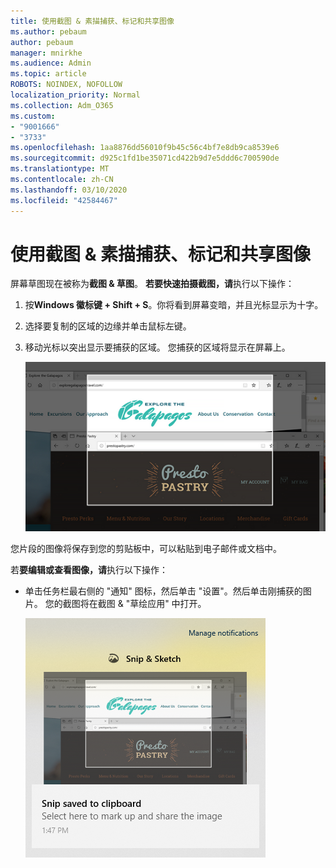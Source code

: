 ```yaml
---
title: 使用截图 & 素描捕获、标记和共享图像
ms.author: pebaum
author: pebaum
manager: mnirkhe
ms.audience: Admin
ms.topic: article
ROBOTS: NOINDEX, NOFOLLOW
localization_priority: Normal
ms.collection: Adm_O365
ms.custom:
- "9001666"
- "3733"
ms.openlocfilehash: 1aa8876dd56010f9b45c56c4bf7e8db9ca8539e6
ms.sourcegitcommit: d925c1fd1be35071cd422b9d7e5ddd6c700590de
ms.translationtype: MT
ms.contentlocale: zh-CN
ms.lasthandoff: 03/10/2020
ms.locfileid: "42584467"
---
```

# <a name="use-snip--sketch-to-capture-mark-up-and-share-images"></a>使用截图 & 素描捕获、标记和共享图像

屏幕草图现在被称为**截图 & 草图**。 **若要快速拍摄截图，请**执行以下操作：

1. 按**Windows 徽标键 + Shift + S**。你将看到屏幕变暗，并且光标显示为十字。 

2. 选择要复制的区域的边缘并单击鼠标左键。 

3. 移动光标以突出显示要捕获的区域。 您捕获的区域将显示在屏幕上。

   ![突出显示的选定内容的图像](media/snipone.png)

您片段的图像将保存到您的剪贴板中，可以粘贴到电子邮件或文档中。 

若**要编辑或查看图像，请**执行以下操作： 

- 单击任务栏最右侧的 "通知" 图标，然后单击 "设置"。然后单击刚捕获的图片。 您的截图将在截图 & "草绘应用" 中打开。

   ![截图应用程序中显示的图片的图像](media/sniptwo.png)
